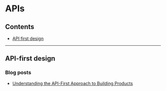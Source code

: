 # APIs

## Contents

* [API first design]

[API first design]: #api-first-design
***

## API-first design

### Blog posts

* [Understanding the API-First Approach to Building Products](https://swagger.io/resources/articles/adopting-an-api-first-approach/)

